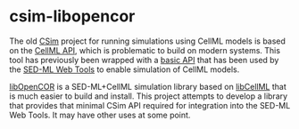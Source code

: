 # csim-libopencor
The old [CSim](https://github.com/nickerso/csim) project for running simulations using CellML models is based on the 
[CellML API](https://github.com/cellmlapi/cellml-api), which is problematic to build on modern systems. This tool has previously
been wrapped with a [basic API](https://github.com/nickerso/csim/blob/devel/src/api/csimsbw.h) that has been used by the 
[SED-ML Web Tools](https://sysbioapps.spdns.org/SED-ML_Web_Tools) to enable simulation of CellML models.

[libOpenCOR](https://github.com/opencor/libopencor) is a SED-ML+CellML simulation library based on 
[libCellML](https://github.com/cellml/libcellml) that is much easier to build and install. This project attempts to develop a library that
provides that minimal CSim API required for integration into the SED-ML Web Tools. It may have other uses at some point.
